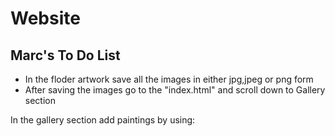 # Website

## Marc's To Do List

- In the floder artwork save all the images in either jpg,jpeg or png form
- After saving the images go to the "index.html" and scroll down to Gallery section 

In the gallery section add paintings by using: